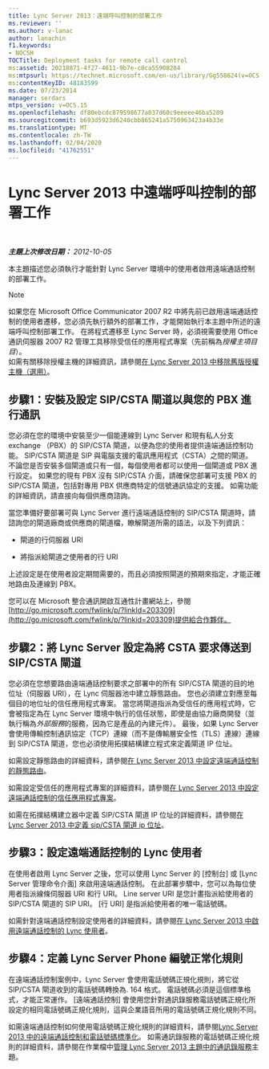 ```yaml
---
title: Lync Server 2013：遠端呼叫控制的部署工作
ms.reviewer: ''
ms.author: v-lanac
author: lanachin
f1.keywords:
- NOCSH
TOCTitle: Deployment tasks for remote call control
ms:assetid: 20218871-4f27-4611-9b7e-c0ca55908284
ms:mtpsurl: https://technet.microsoft.com/en-us/library/Gg558624(v=OCS.15)
ms:contentKeyID: 48183599
ms.date: 07/23/2014
manager: serdars
mtps_version: v=OCS.15
ms.openlocfilehash: df80ebcdc879598677a037d60c9eeeee46ba5209
ms.sourcegitcommit: b693d5923d6240cbb865241a5750963423a4b33e
ms.translationtype: MT
ms.contentlocale: zh-TW
ms.lasthandoff: 02/04/2020
ms.locfileid: "41762551"
---
```

<div data-xmlns="http://www.w3.org/1999/xhtml">

<div class="topic" data-xmlns="http://www.w3.org/1999/xhtml" data-msxsl="urn:schemas-microsoft-com:xslt" data-cs="http://msdn.microsoft.com/en-us/">

<div data-asp="http://msdn2.microsoft.com/asp">

# <a name="deployment-tasks-for-remote-call-control-in-lync-server-2013"></a>Lync Server 2013 中遠端呼叫控制的部署工作

</div>

<div id="mainSection">

<div id="mainBody">

<span> </span>

_**主題上次修改日期：** 2012-10-05_

本主題描述您必須執行才能針對 Lync Server 環境中的使用者啟用遠端通話控制的部署工作。

<div>


> [!NOTE]  
> 如果您在 Microsoft Office Communicator 2007 R2 中將先前已啟用遠端通話控制的使用者遷移，您必須先執行額外的部署工作，才能開始執行本主題中所述的遠端呼叫控制部署工作。 在將程式遷移至 Lync Server 時，必須視需要使用 Office 通訊伺服器 2007 R2 管理工具移除受信任的應用程式專案（先前稱為<EM>授權主項目目</EM>）。<BR>如需有關移除授權主機的詳細資訊，請參閱<A href="lync-server-2013-remove-a-legacy-authorized-host-optional.md">在 Lync Server 2013 中移除舊版授權主機（選用）</A>。



</div>

<div>

## <a name="step-1-install-and-configure-the-sipcsta-gateway-to-communicate-with-your-pbx"></a>步驟1：安裝及設定 SIP/CSTA 閘道以與您的 PBX 進行通訊

您必須在您的環境中安裝至少一個能連線到 Lync Server 和現有私人分支 exchange （PBX）的 SIP/CSTA 閘道，以便為您的使用者提供遠端通話控制功能。 SIP/CSTA 閘道是 SIP 與電腦支援的電訊應用程式（CSTA）之間的閘道。 不論您是否安裝多個閘道或只有一個，每個使用者都可以使用一個閘道或 PBX 進行設定。 如果您的現有 PBX 沒有 SIP/CSTA 介面，請確保您部署可支援 PBX 的 SIP/CSTA 閘道，包括對專用 PBX 供應商特定的信號通訊協定的支援。 如需功能的詳細資訊，請直接向每個供應商諮詢。

當您準備好要部署可與 Lync Server 進行遠端通話控制的 SIP/CSTA 閘道時，請諮詢您的閘道廠商或供應商的閘道檔，瞭解閘道所需的語法，以及下列資訊：

  - 閘道的行伺服器 URI

  - 將指派給閘道之使用者的行 URI

上述設定是在使用者設定期間需要的，而且必須按照閘道的預期來指定，才能正確地路由及連線到 PBX。

您可以在 Microsoft 整合通訊開啟互通性計畫網站上，參閱[http://go.microsoft.com/fwlink/p/?linkId=203309](http://go.microsoft.com/fwlink/p/?linkid=203309)提供給合作夥伴。

</div>

<div>

## <a name="step-2-configure-lync-server-to-route-csta-requests-to-the-sipcsta-gateway"></a>步驟2：將 Lync Server 設定為將 CSTA 要求傳送到 SIP/CSTA 閘道

您必須在您想要路由遠端通話控制要求之部署中的所有 SIP/CSTA 閘道的目的地位址（伺服器 URI），在 Lync 伺服器池中建立靜態路由。 您也必須建立對應至每個目的地位址的信任應用程式專案。 當您將閘道指派為受信任的應用程式時，它會被指定為在 Lync Server 環境中執行的信任狀態，即使是由協力廠商開發（並執行稱為*外部服務*的服務，因為它是產品的內建元件）。 最後，如果 Lync Server 會使用傳輸控制通訊協定（TCP）連線（而不是傳輸層安全性（TLS）連線）連線到 SIP/CSTA 閘道，您也必須使用拓撲結構建立程式來定義閘道 IP 位址。

如需設定靜態路由的詳細資料，請參閱[在 Lync Server 2013 中設定遠端通話控制的靜態路由](lync-server-2013-configure-a-static-route-for-remote-call-control.md)。

如需設定受信任的應用程式專案的詳細資料，請參閱[在 Lync Server 2013 中設定遠端通話控制的信任應用程式專案](lync-server-2013-configure-a-trusted-application-entry-for-remote-call-control.md)。

如需在拓撲結構建立器中定義 SIP/CSTA 閘道 IP 位址的詳細資料，請參閱[在 Lync Server 2013 中定義 sip/CSTA 閘道 ip 位址](lync-server-2013-define-a-sip-csta-gateway-ip-address.md)。

</div>

<div>

## <a name="step-3-configure-lync-users-for-remote-call-control"></a>步驟3：設定遠端通話控制的 Lync 使用者

在使用者啟用 Lync Server 之後，您可以使用 Lync Server 的 [控制台] 或 [Lync Server 管理命令介面] 來啟用遠端通話控制。 在此部署步驟中，您可以為每位使用者指派線條伺服器 URI 和行 URI。 Line server URI 是您計畫指派給使用者的 SIP/CSTA 閘道的 SIP URI。 [行 URI] 是指派給使用者的唯一電話號碼。

如需針對遠端通話控制設定使用者的詳細資料，請參閱[在 Lync Server 2013 中啟用遠端通話控制的 Lync 使用者](lync-server-2013-enable-lync-users-for-remote-call-control.md)。

</div>

<div>

## <a name="step-4-define-the-lync-server-phone-number-normalization-rules"></a>步驟4：定義 Lync Server Phone 編號正常化規則

在遠端通話控制案例中，Lync Server 會使用電話號碼正規化規則，將它從 SIP/CSTA 閘道收到的電話號碼轉換為. 164 格式。 電話號碼必須是這個標準格式，才能正常運作。 [遠端通話控制] 會使用您針對通訊錄服務電話號碼正規化所設定的相同電話號碼正規化規則，這與企業語音所用的電話號碼正規化規則不同。

如需遠端通話控制如何使用電話號碼正規化規則的詳細資料，請參閱[Lync Server 2013 中的遠端通話控制和電話號碼標準化](lync-server-2013-remote-call-control-and-phone-number-normalization.md)。 如需通訊錄服務的電話號碼正規化規則的詳細資料，請參閱在作業檔中[管理 Lync Server 2013 主題中的通訊錄服務](lync-server-2013-administering-the-address-book-service.md)主題。

</div>

</div>

<span> </span>

</div>

</div>

</div>

